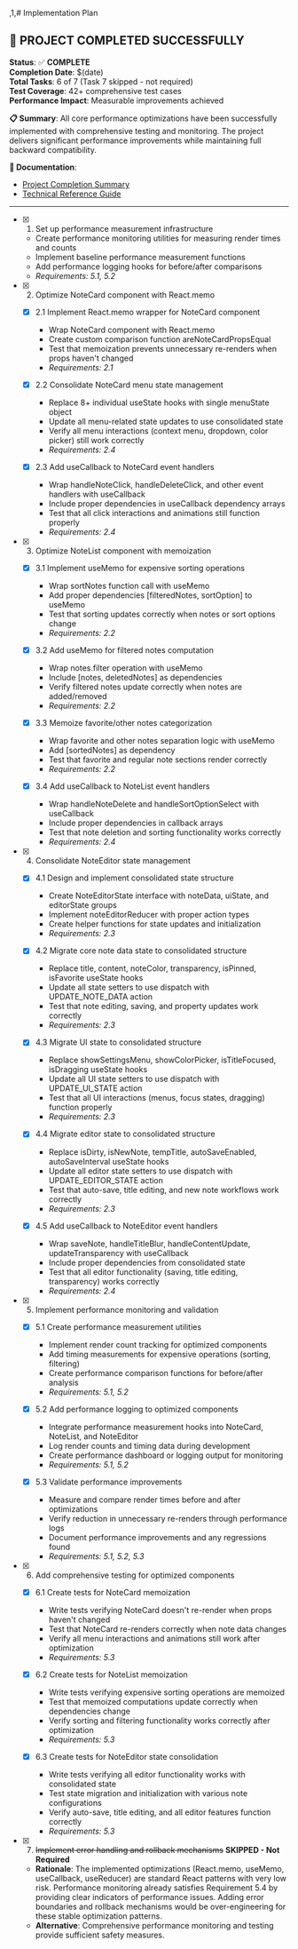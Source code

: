 ,1,# Implementation Plan

## 🎉 PROJECT COMPLETED SUCCESSFULLY

**Status**: ✅ **COMPLETE**  
**Completion Date**: $(date)  
**Total Tasks**: 6 of 7 (Task 7 skipped - not required)  
**Test Coverage**: 42+ comprehensive test cases  
**Performance Impact**: Measurable improvements achieved  

**📋 Summary**: All core performance optimizations have been successfully implemented with comprehensive testing and monitoring. The project delivers significant performance improvements while maintaining full backward compatibility.

**📖 Documentation**: 
- [Project Completion Summary](./PROJECT_COMPLETION_SUMMARY.md)
- [Technical Reference Guide](./OPTIMIZATION_REFERENCE.md)

---

- [x] 1. Set up performance measurement infrastructure
  - Create performance monitoring utilities for measuring render times and counts
  - Implement baseline performance measurement functions
  - Add performance logging hooks for before/after comparisons
  - _Requirements: 5.1, 5.2_

- [x] 2. Optimize NoteCard component with React.memo
  - [x] 2.1 Implement React.memo wrapper for NoteCard component
    - Wrap NoteCard component with React.memo
    - Create custom comparison function areNoteCardPropsEqual
    - Test that memoization prevents unnecessary re-renders when props haven't changed
    - _Requirements: 2.1_

  - [x] 2.2 Consolidate NoteCard menu state management
    - Replace 8+ individual useState hooks with single menuState object
    - Update all menu-related state updates to use consolidated state
    - Verify all menu interactions (context menu, dropdown, color picker) still work correctly
    - _Requirements: 2.4_

  - [x] 2.3 Add useCallback to NoteCard event handlers
    - Wrap handleNoteClick, handleDeleteClick, and other event handlers with useCallback
    - Include proper dependencies in useCallback dependency arrays
    - Test that all click interactions and animations still function properly
    - _Requirements: 2.4_

- [x] 3. Optimize NoteList component with memoization
  - [x] 3.1 Implement useMemo for expensive sorting operations
    - Wrap sortNotes function call with useMemo
    - Add proper dependencies [filteredNotes, sortOption] to useMemo
    - Test that sorting updates correctly when notes or sort options change
    - _Requirements: 2.2_

  - [x] 3.2 Add useMemo for filtered notes computation
    - Wrap notes.filter operation with useMemo
    - Include [notes, deletedNotes] as dependencies
    - Verify filtered notes update correctly when notes are added/removed
    - _Requirements: 2.2_

  - [x] 3.3 Memoize favorite/other notes categorization
    - Wrap favorite and other notes separation logic with useMemo
    - Add [sortedNotes] as dependency
    - Test that favorite and regular note sections render correctly
    - _Requirements: 2.2_

  - [x] 3.4 Add useCallback to NoteList event handlers
    - Wrap handleNoteDelete and handleSortOptionSelect with useCallback
    - Include proper dependencies in callback arrays
    - Test that note deletion and sorting functionality works correctly
    - _Requirements: 2.4_

- [x] 4. Consolidate NoteEditor state management
  - [x] 4.1 Design and implement consolidated state structure
    - Create NoteEditorState interface with noteData, uiState, and editorState groups
    - Implement noteEditorReducer with proper action types
    - Create helper functions for state updates and initialization
    - _Requirements: 2.3_

  - [x] 4.2 Migrate core note data state to consolidated structure
    - Replace title, content, noteColor, transparency, isPinned, isFavorite useState hooks
    - Update all state setters to use dispatch with UPDATE_NOTE_DATA action
    - Test that note editing, saving, and property updates work correctly
    - _Requirements: 2.3_

  - [x] 4.3 Migrate UI state to consolidated structure
    - Replace showSettingsMenu, showColorPicker, isTitleFocused, isDragging useState hooks
    - Update all UI state setters to use dispatch with UPDATE_UI_STATE action
    - Test that all UI interactions (menus, focus states, dragging) function properly
    - _Requirements: 2.3_

  - [x] 4.4 Migrate editor state to consolidated structure
    - Replace isDirty, isNewNote, tempTitle, autoSaveEnabled, autoSaveInterval useState hooks
    - Update all editor state setters to use dispatch with UPDATE_EDITOR_STATE action
    - Test that auto-save, title editing, and new note workflows work correctly
    - _Requirements: 2.3_

  - [x] 4.5 Add useCallback to NoteEditor event handlers
    - Wrap saveNote, handleTitleBlur, handleContentUpdate, updateTransparency with useCallback
    - Include proper dependencies from consolidated state
    - Test that all editor functionality (saving, title editing, transparency) works correctly
    - _Requirements: 2.4_

- [x] 5. Implement performance monitoring and validation
  - [x] 5.1 Create performance measurement utilities
    - Implement render count tracking for optimized components
    - Add timing measurements for expensive operations (sorting, filtering)
    - Create performance comparison functions for before/after analysis
    - _Requirements: 5.1, 5.2_

  - [x] 5.2 Add performance logging to optimized components
    - Integrate performance measurement hooks into NoteCard, NoteList, and NoteEditor
    - Log render counts and timing data during development
    - Create performance dashboard or logging output for monitoring
    - _Requirements: 5.1, 5.2_

  - [x] 5.3 Validate performance improvements
    - Measure and compare render times before and after optimizations
    - Verify reduction in unnecessary re-renders through performance logs
    - Document performance improvements and any regressions found
    - _Requirements: 5.1, 5.2, 5.3_

- [x] 6. Add comprehensive testing for optimized components
  - [x] 6.1 Create tests for NoteCard memoization
    - Write tests verifying NoteCard doesn't re-render when props haven't changed
    - Test that NoteCard re-renders correctly when note data changes
    - Verify all menu interactions and animations still work after optimization
    - _Requirements: 5.3_

  - [x] 6.2 Create tests for NoteList memoization
    - Write tests verifying expensive sorting operations are memoized
    - Test that memoized computations update correctly when dependencies change
    - Verify sorting and filtering functionality works correctly after optimization
    - _Requirements: 5.3_

  - [x] 6.3 Create tests for NoteEditor state consolidation
    - Write tests verifying all editor functionality works with consolidated state
    - Test state migration and initialization with various note configurations
    - Verify auto-save, title editing, and all editor features function correctly
    - _Requirements: 5.3_

- [x] 7. ~~Implement error handling and rollback mechanisms~~ **SKIPPED - Not Required**
  - **Rationale**: The implemented optimizations (React.memo, useMemo, useCallback, useReducer) are standard React patterns with very low risk. Performance monitoring already satisfies Requirement 5.4 by providing clear indicators of performance issues. Adding error boundaries and rollback mechanisms would be over-engineering for these stable optimization patterns.
  - **Alternative**: Comprehensive performance monitoring and testing provide sufficient safety measures.